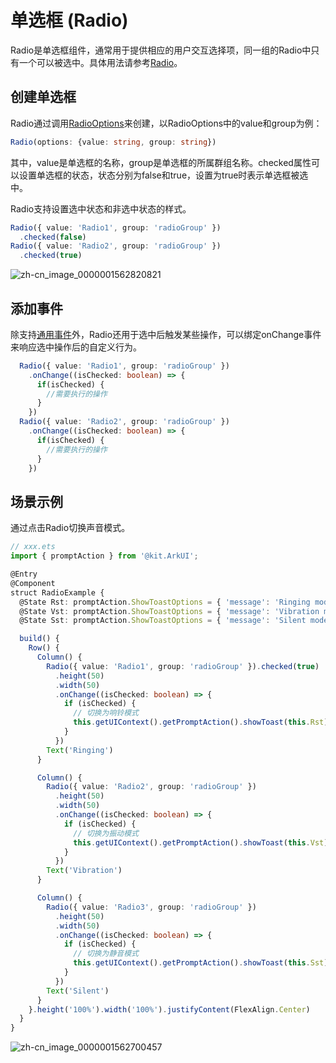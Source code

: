 # 单选框 (Radio)
<!--Kit: ArkUI-->
<!--Subsystem: ArkUI-->
<!--Owner: @houguobiao-->
<!--Designer: @houguobiao-->
<!--Tester: @lxl007-->
<!--Adviser: @HelloCrease-->


Radio是单选框组件，通常用于提供相应的用户交互选择项，同一组的Radio中只有一个可以被选中。具体用法请参考[Radio](../reference/apis-arkui/arkui-ts/ts-basic-components-radio.md)。


## 创建单选框

Radio通过调用[RadioOptions](../reference/apis-arkui/arkui-ts/ts-basic-components-radio.md#radiooptions对象说明)来创建，以RadioOptions中的value和group为例：


```ts
Radio(options: {value: string, group: string})
```

其中，value是单选框的名称，group是单选框的所属群组名称。checked属性可以设置单选框的状态，状态分别为false和true，设置为true时表示单选框被选中。

Radio支持设置选中状态和非选中状态的样式。

```ts
Radio({ value: 'Radio1', group: 'radioGroup' })
  .checked(false)
Radio({ value: 'Radio2', group: 'radioGroup' })
  .checked(true)
```


![zh-cn_image_0000001562820821](figures/zh-cn_image_0000001562820821.png)


## 添加事件

除支持[通用事件](../reference/apis-arkui/arkui-ts/ts-component-general-events.md)外，Radio还用于选中后触发某些操作，可以绑定onChange事件来响应选中操作后的自定义行为。

```ts
  Radio({ value: 'Radio1', group: 'radioGroup' })
    .onChange((isChecked: boolean) => {
      if(isChecked) {
        //需要执行的操作
      }
    })
  Radio({ value: 'Radio2', group: 'radioGroup' })
    .onChange((isChecked: boolean) => {
      if(isChecked) {
        //需要执行的操作
      }
    })
```


## 场景示例

通过点击Radio切换声音模式。


```ts
// xxx.ets
import { promptAction } from '@kit.ArkUI';

@Entry
@Component
struct RadioExample {
  @State Rst: promptAction.ShowToastOptions = { 'message': 'Ringing mode.' };
  @State Vst: promptAction.ShowToastOptions = { 'message': 'Vibration mode.' };
  @State Sst: promptAction.ShowToastOptions = { 'message': 'Silent mode.' };

  build() {
    Row() {
      Column() {
        Radio({ value: 'Radio1', group: 'radioGroup' }).checked(true)
          .height(50)
          .width(50)
          .onChange((isChecked: boolean) => {
            if (isChecked) {
              // 切换为响铃模式
              this.getUIContext().getPromptAction().showToast(this.Rst);
            }
          })
        Text('Ringing')
      }

      Column() {
        Radio({ value: 'Radio2', group: 'radioGroup' })
          .height(50)
          .width(50)
          .onChange((isChecked: boolean) => {
            if (isChecked) {
              // 切换为振动模式
              this.getUIContext().getPromptAction().showToast(this.Vst);
            }
          })
        Text('Vibration')
      }

      Column() {
        Radio({ value: 'Radio3', group: 'radioGroup' })
          .height(50)
          .width(50)
          .onChange((isChecked: boolean) => {
            if (isChecked) {
              // 切换为静音模式
              this.getUIContext().getPromptAction().showToast(this.Sst);
            }
          })
        Text('Silent')
      }
    }.height('100%').width('100%').justifyContent(FlexAlign.Center)
  }
}
```


![zh-cn_image_0000001562700457](figures/zh-cn_image_0000001562700457.gif)
